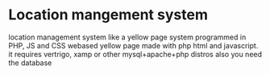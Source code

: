# Location mangement system
location management system like a yellow page system programmed in PHP, JS and CSS
webased yellow page made with php html and javascript.
it requires vertrigo, xamp or other mysql+apache+php distros
also you need the database
